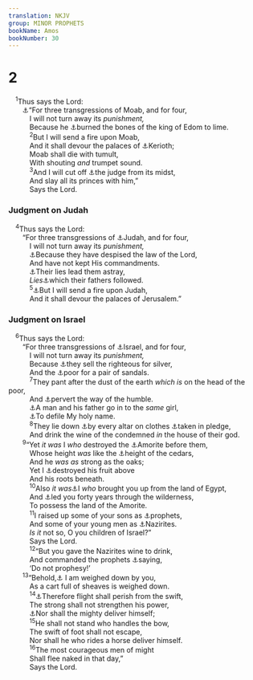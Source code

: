 ```yaml
---
translation: NKJV
group: MINOR PROPHETS
bookName: Amos 
bookNumber: 30
---
```


<div class="title"><h1>2</h1></div>
<span class="verse am_2_1"> <sup>1</sup>Thus says the Lord:<br/>  <a data-toggle="tooltip" data-placement="bottom" title="Is. 15:1–16; Jer. 25:21; Ezek. 25:8–11; Zeph. 2:8–11">⚓</a>“For three transgressions of Moab, and for four,<br/>   I will not turn away its <i>punishment,</i><br/>   Because he <a data-toggle="tooltip" data-placement="bottom" title="2 Kin. 3:26, 27">⚓</a>burned the bones of the king of Edom to lime.<br/></span>
<span class="verse am_2_2">   <sup>2</sup>But I will send a fire upon Moab,<br/>   And it shall devour the palaces of <a data-toggle="tooltip" data-placement="bottom" title="Jer. 48:24, 41">⚓</a>Kerioth;<br/>   Moab shall die with tumult,<br/>   With shouting <i>and</i> trumpet sound.<br/></span>
<span class="verse am_2_3">   <sup>3</sup>And I will cut off <a data-toggle="tooltip" data-placement="bottom" title="Num. 24:17; Jer. 48:7">⚓</a>the judge from its midst,<br/>   And slay all its princes with him,”<br/>   Says the Lord.<br/></span>
<div class="title"><h3>Judgment on Judah</h3></div>
<span class="verse am_2_4"> <sup>4</sup>Thus says the Lord:<br/>  “For three transgressions of <a data-toggle="tooltip" data-placement="bottom" title="2 Kin. 17:19; Hos. 12:2; Amos 3:2">⚓</a>Judah, and for four,<br/>   I will not turn away its <i>punishment,</i><br/>   <a data-toggle="tooltip" data-placement="bottom" title="Lev. 26:14">⚓</a>Because they have despised the law of the Lord,<br/>   And have not kept His commandments.<br/>   <a data-toggle="tooltip" data-placement="bottom" title="Is. 9:15, 16; 28:15; Jer. 16:19; Hab. 2:18">⚓</a>Their lies lead them astray,<br/>   <i>Lies</i><a data-toggle="tooltip" data-placement="bottom" title="Jer. 9:14; 16:11, 12; Ezek. 20:13, 16, 18">⚓</a>which their fathers followed.<br/></span>
<span class="verse am_2_5">   <sup>5</sup><a data-toggle="tooltip" data-placement="bottom" title="Jer. 17:27; Hos. 8:14">⚓</a>But I will send a fire upon Judah,<br/>   And it shall devour the palaces of Jerusalem.”<br/></span>
<div class="title"><h3>Judgment on Israel</h3></div>
<span class="verse am_2_6"> <sup>6</sup>Thus says the Lord:<br/>  “For three transgressions of <a data-toggle="tooltip" data-placement="bottom" title="Judg. 2:17–20; 2 Kin. 17:7–18; 18:12; Ezek. 22:1–13, 23–29">⚓</a>Israel, and for four,<br/>   I will not turn away its <i>punishment,</i><br/>   Because <a data-toggle="tooltip" data-placement="bottom" title="Is. 29:21">⚓</a>they sell the righteous for silver,<br/>   And the <a data-toggle="tooltip" data-placement="bottom" title="Joel 3:3; Amos 4:1; 5:11; 8:6; Mic. 2:2; 3:3">⚓</a>poor for a pair of sandals.<br/></span>
<span class="verse am_2_7">   <sup>7</sup>They pant after the dust of the earth <i>which</i> <i>is</i> on the head of the poor,<br/>   And <a data-toggle="tooltip" data-placement="bottom" title="Amos 5:12">⚓</a>pervert the way of the humble.<br/>   <a data-toggle="tooltip" data-placement="bottom" title="Lev. 18:6–8; Ezek. 22:11">⚓</a>A man and his father go in to the <i>same</i> girl,<br/>   <a data-toggle="tooltip" data-placement="bottom" title="Lev. 20:3; Ezek. 36:20–22">⚓</a>To defile My holy name.<br/></span>
<span class="verse am_2_8">   <sup>8</sup>They lie down <a data-toggle="tooltip" data-placement="bottom" title="1 Cor. 8:10">⚓</a>by every altar on clothes <a data-toggle="tooltip" data-placement="bottom" title="Ex. 22:26">⚓</a>taken in pledge,<br/>   And drink the wine of the condemned <i>in</i> the house of their god.<br/></span>
<span class="verse am_2_9">  <sup>9</sup>“Yet <i>it</i> <i>was</i> I <i>who</i> destroyed the <a data-toggle="tooltip" data-placement="bottom" title="Gen. 15:16; Num. 21:25; Deut. 2:31; Josh. 10:12">⚓</a>Amorite before them,<br/>   Whose height <i>was</i> like the <a data-toggle="tooltip" data-placement="bottom" title="Ezek. 31:3">⚓</a>height of the cedars,<br/>   And he <i>was</i> <i>as</i> strong as the oaks;<br/>   Yet I <a data-toggle="tooltip" data-placement="bottom" title="Is. 5:24; Ezek. 17:9; (Mal. 4:1)">⚓</a>destroyed his fruit above<br/>   And his roots beneath.<br/></span>
<span class="verse am_2_10">   <sup>10</sup>Also <i>it</i> <i>was</i><a data-toggle="tooltip" data-placement="bottom" title="Ex. 12:51; Amos 3:1; 9:7">⚓</a>I <i>who</i> brought you up from the land of Egypt,<br/>   And <a data-toggle="tooltip" data-placement="bottom" title="Deut. 2:7">⚓</a>led you forty years through the wilderness,<br/>   To possess the land of the Amorite.<br/></span>
<span class="verse am_2_11">   <sup>11</sup>I raised up some of your sons as <a data-toggle="tooltip" data-placement="bottom" title="Num. 12:6">⚓</a>prophets,<br/>   And some of your young men as <a data-toggle="tooltip" data-placement="bottom" title="Num. 6:2, 3; Judg. 13:5">⚓</a>Nazirites.<br/>   <i>Is</i> <i>it</i> not so, O you children of Israel?”<br/>   Says the Lord.<br/></span>
<span class="verse am_2_12">   <sup>12</sup>“But you gave the Nazirites wine to drink,<br/>   And commanded the prophets <a data-toggle="tooltip" data-placement="bottom" title="Is. 30:10; Jer. 11:21; Amos 7:13, 16; Mic. 2:6">⚓</a>saying,<br/>   ‘Do not prophesy!’<br/></span>
<span class="verse am_2_13">  <sup>13</sup>“Behold,<a data-toggle="tooltip" data-placement="bottom" title="Is. 1:14">⚓</a> I am weighed down by you,<br/>   As a cart full of sheaves is weighed down.<br/></span>
<span class="verse am_2_14">   <sup>14</sup><a data-toggle="tooltip" data-placement="bottom" title="Jer. 46:6">⚓</a>Therefore flight shall perish from the swift,<br/>   The strong shall not strengthen his power,<br/>   <a data-toggle="tooltip" data-placement="bottom" title="Ps. 33:16; Jer. 9:23">⚓</a>Nor shall the mighty deliver himself;<br/></span>
<span class="verse am_2_15">   <sup>15</sup>He shall not stand who handles the bow,<br/>   The swift of foot shall not escape,<br/>   Nor shall he who rides a horse deliver himself.<br/></span>
<span class="verse am_2_16">   <sup>16</sup>The most courageous men of might<br/>   Shall flee naked in that day,”<br/>   Says the Lord.<br/></span>
